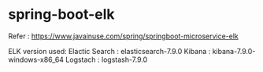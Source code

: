 # spring-boot-elk

Refer :
https://www.javainuse.com/spring/springboot-microservice-elk

ELK version used:
Elactic Search : elasticsearch-7.9.0
Kibana : kibana-7.9.0-windows-x86_64
Logstach : logstash-7.9.0
